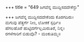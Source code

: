 +++
title = "649 ಜಗವೆನ್ನ ಮುದ್ದಿಸದದೇಕೆನ್ದು"

+++
ಜಗವೆನ್ನ ಮುದ್ದಿಸದದೇಕೆಂದು ಕೊರಗದಿರು।  
ಮಗುವು ಪೆತ್ತರ್ಗೆ ನೀಂ, ಲೋಕಕೆ ಸ್ಪರ್ಧಿ॥  
ಹೆಗಲಹೊರೆ ಹುಟ್ಟಿದರ್ಗೆಲ್ಲಮಿರುತಿರೆ, ನಿನ್ನ।  
ರಗಳೆಗಾರಿಗೆ ಬಿಡುವೊ? - ಮಂಕುತಿಮ್ಮ॥  
